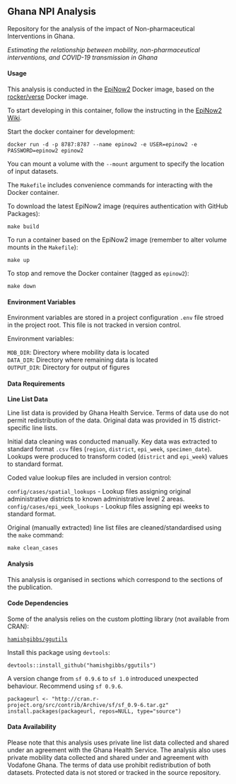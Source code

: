 ## Ghana NPI Analysis

Repository for the analysis of the impact of Non-pharmaceutical Interventions in Ghana.

*Estimating the relationship between mobility, non-pharmaceutical interventions, and COVID-19 transmission in Ghana*

#### Usage

This analysis is conducted in the [EpiNow2](https://github.com/epiforecasts/EpiNow2/wiki/Docker) Docker image, based on the [rocker/verse](https://hub.docker.com/r/rocker/verse) Docker image.

To start developing in this container, follow the instructing in the [EpiNow2 Wiki](https://github.com/epiforecasts/EpiNow2/wiki/Docker).

Start the docker container for development:

```
docker run -d -p 8787:8787 --name epinow2 -e USER=epinow2 -e PASSWORD=epinow2 epinow2
```

You can mount a volume with the `--mount` argument to specify the location of input datasets.

The `Makefile` includes convenience commands for interacting with the Docker container.

To download the latest EpiNow2 image (requires authentication with GitHub Packages):

```
make build
```

To run a container based on the EpiNow2 image (remember to alter volume mounts in the `Makefile`):

```
make up
```

To stop and remove the Docker container (tagged as `epinow2`):

```
make down
```

#### Environment Variables

Environment variables are stored in a project configuration `.env` file stroed in the project root. This file is not tracked in version control.

Environment variables:

`MOB_DIR`: Directory where mobility data is located  
`DATA_DIR`: Directory where remaining data is located  
`OUTPUT_DIR`: Directory for output of figures  

#### Data Requirements

**Line List Data**

Line list data is provided by Ghana Health Service. Terms of data use do not permit redistribution of the data. Original data was provided in 15 district-specific line lists.

Initial data cleaning was conducted manually. Key data was extracted to standard format `.csv` files (`region`, `district`, `epi_week`, `specimen_date`). Lookups were produced to transform coded (`district` and `epi_week`) values to standard format.

Coded value lookup files are included in version control:

`config/cases/spatial_lookups` - Lookup files assigning original administrative districts to known administrative level 2 areas.
`config/cases/epi_week_lookups` - Lookup files assigning epi weeks to standard format.

Original (manually extracted) line list files are cleaned/standardised using the `make` command:

```{shell}
make clean_cases
```

#### Analysis

This analysis is organised in sections which correspond to the sections of the publication.

#### Code Dependencies

Some of the analysis relies on the custom plotting library (not available from CRAN):

[`hamishgibbs/ggutils`](https://github.com/hamishgibbs/ggutils)

Install this package using `devtools`:

```{shell}
devtools::install_github("hamishgibbs/ggutils")
```

A version change from `sf 0.9.6` to `sf 1.0` introduced unexpected behaviour. Recommend using `sf 0.9.6`.

```{shell}
packageurl <- "http://cran.r-project.org/src/contrib/Archive/sf/sf_0.9-6.tar.gz"
install.packages(packageurl, repos=NULL, type="source")
```

#### Data Availability

Please note that this analysis uses private line list data collected and shared under an agreement with the Ghana Health Service. The analysis also uses private mobility data collected and shared under and agreement with Vodafone Ghana. The terms of data use prohibit redistribution of both datasets. Protected data is not stored or tracked in the source repository.
